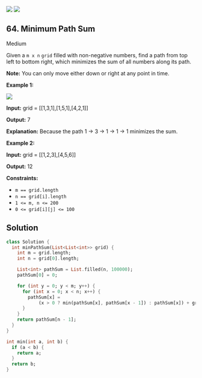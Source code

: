 [![](https://img.shields.io/github/stars/LeetCode-in-Dart/LeetCode-in-Dart?label=Stars&style=flat-square)](https://github.com/LeetCode-in-Dart/LeetCode-in-Dart)
[![](https://img.shields.io/github/forks/LeetCode-in-Dart/LeetCode-in-Dart?label=Fork%20me%20on%20GitHub%20&style=flat-square)](https://github.com/LeetCode-in-Dart/LeetCode-in-Dart/fork)

## 64\. Minimum Path Sum

Medium

Given a `m x n` `grid` filled with non-negative numbers, find a path from top left to bottom right, which minimizes the sum of all numbers along its path.

**Note:** You can only move either down or right at any point in time.

**Example 1:**

![](https://assets.leetcode.com/uploads/2020/11/05/minpath.jpg)

**Input:** grid = \[\[1,3,1],[1,5,1],[4,2,1]]

**Output:** 7

**Explanation:** Because the path 1 → 3 → 1 → 1 → 1 minimizes the sum.

**Example 2:**

**Input:** grid = \[\[1,2,3],[4,5,6]]

**Output:** 12

**Constraints:**

*   `m == grid.length`
*   `n == grid[i].length`
*   `1 <= m, n <= 200`
*   `0 <= grid[i][j] <= 100`

## Solution

```dart
class Solution {
  int minPathSum(List<List<int>> grid) {
    int m = grid.length;
    int n = grid[0].length;

    List<int> pathSum = List.filled(n, 100000);
    pathSum[0] = 0;

    for (int y = 0; y < m; y++) {
      for (int x = 0; x < n; x++) {
        pathSum[x] =
            (x > 0 ? min(pathSum[x], pathSum[x - 1]) : pathSum[x]) + grid[y][x];
      }
    }
    return pathSum[n - 1];
  }
}

int min(int a, int b) {
  if (a < b) {
    return a;
  }
  return b;
}
```